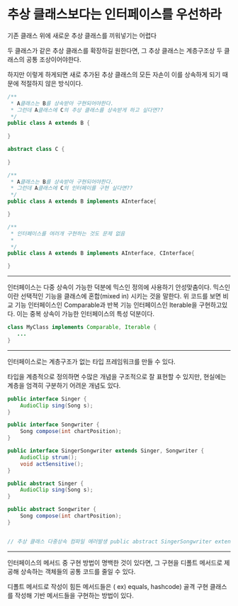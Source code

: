 # 추상 클래스보다는 인터페이스를 우선하라

기존 클래스 위에 새로운 추상 클래스를 끼워넣기는 어렵다

두 클래스가 같은 추상 클래스를 확장하길 원한다면, 그 추상 클래스는 계층구조상 두 클래스의 공통 조상이어야한다.

하지만 이렇게 하게되면 새로 추가된 추상 클래스의 모든 자손이 이를 상속하게 되기 때문에 적절하지 않은 방식이다.

```java
/**
 * A클래스는 B를 상속받아 구현되어야한다. 
 * 그런데 A클래스에 C의 추상 클래스를 상속받게 하고 싶다면??
 */
public class A extends B {
    
}

abstract class C {
    
}
```

```java
/**
 * A클래스는 B를 상속받아 구현되어야한다. 
 * 그런데 A클래스에 C의 인터페이를 구현 싶다면??
 */
public class A extends B implements AInterface{

}

/**
 * 인터페이스를 여러개 구현하는 것도 문제 없음
 * 
 */
public class A extends B implements AInterface, CInterface{

}
```


---

인터페이스는 다중 상속이 가능한 덕분에 믹스인 정의에 사용하기 안성맞춤이다.
믹스인이란 선택적인 기능을 클래스에 혼합(mixed in) 시키는 것을 말한다. 
위 코드를 보면 비교 기능 인터페이스인 Comparable과 반복 기능 인터페이스인 Iterable을 구현하고있다. 
이는 중복 상속이 가능한 인터페이스의 특성 덕분이다.

 ``` java
class MyClass implements Comparable, Iterable {
    ...
}
 ```

---

인터페이스로는 계층구조가 없는 타입 프레임워크를 만들 수 있다.

타입을 계층적으로 정의하면 수많은 개념을 구조적으로 잘 표현할 수 있지만, 현실에는 계층을 엄격히 구분하기 어려운 개념도 있다.

```java
public interface Singer {
    AudioClip sing(Song s);
}

public interface Songwriter {
    Song compose(int chartPosition);
}

public interface SingerSongwriter extends Singer, Songwriter {
    AudioClip strum();
    void actSensitive();
}
```

```java
public abstract Singer {
    AudioClip sing(Song s);
}

public abstract Songwriter {
    Song compose(int chartPosition);
}


// 추상 클래스 다중상속 컴파일 에러발생 public abstract SingerSongwriter extends Singer, Songwriter 
```

---

인터페이스의 메서드 중 구현 방법이 명백한 것이 있다면, 그 구현을 디폴트 메서드로 제공해 상속하는 객체들의 공통 코드를 줄일 수 있다.

디폴트 메서드로 작성이 힘든 메서드들은 ( ex) equals, hashcode) 골격 구현 클래스를 작성해 기반 메서드들을 구현하는 방법이 있다.

